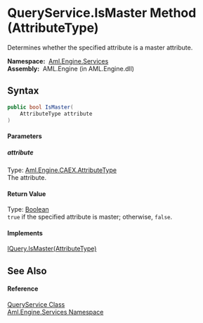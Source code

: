 QueryService.IsMaster Method (AttributeType)
============================================
Determines whether the specified attribute is a master attribute.

  **Namespace:**  [Aml.Engine.Services][1]  
  **Assembly:**  AML.Engine (in AML.Engine.dll)

Syntax
------

```csharp
public bool IsMaster(
	AttributeType attribute
)
```

#### Parameters

##### *attribute*
Type: [Aml.Engine.CAEX.AttributeType][2]  
The attribute.

#### Return Value
Type: [Boolean][3]  
`true` if the specified attribute is master; otherwise, `false`. 
#### Implements
[IQuery.IsMaster(AttributeType)][4]  


See Also
--------

#### Reference
[QueryService Class][5]  
[Aml.Engine.Services Namespace][1]  

[1]: ../README.md
[2]: ../../Aml.Engine.CAEX/AttributeType/README.md
[3]: https://docs.microsoft.com/dotnet/api/system.boolean
[4]: ../../Aml.Engine.Services.Interfaces/IQuery/IsMaster.md
[5]: README.md
[6]: https://www.automationml.org
[7]: ../../icons/logoShade.png